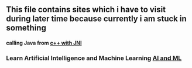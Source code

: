 ## This file contains sites which i have to visit during later time because currently i am stuck in something 

#### calling Java from [c++ with JNI](https://www.codeproject.com/Articles/993067/Calling-Java-from-Cplusplus-with-JNI)
### Learn Artificial Intelligence and Machine Learning [AI and ML](https://software.intel.com/ai-academy/students/kits?cid=&utm_content=Machine_Learning_Developer&utm_medium=Banner_Ad&utm_source=StackOverflow&utm_campaign=AI_Developer_ASMO_2H_18_MixedMedia)
